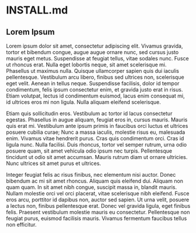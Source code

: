 # INSTALL.md

## Lorem Ipsum

Lorem ipsum dolor sit amet, consectetur adipiscing elit. Vivamus gravida, tortor et bibendum congue, augue augue ornare nunc, sed cursus justo mauris eget metus. Suspendisse at feugiat tellus, vitae sodales nunc. Fusce ut rhoncus erat. Nulla eget lobortis neque, sit amet scelerisque mi. Phasellus ut maximus nulla. Quisque ullamcorper sapien quis dui iaculis pellentesque. Vestibulum arcu libero, finibus sed ultrices non, scelerisque eget velit. Aenean in tellus neque. Suspendisse facilisis, dolor id tempor condimentum, felis ipsum consectetur enim, et gravida justo erat in risus. Etiam volutpat, lectus id condimentum euismod, lacus enim consequat mi, id ultrices eros mi non ligula. Nulla aliquam eleifend scelerisque.

Etiam quis sollicitudin eros. Vestibulum ac tortor id lacus consectetur egestas. Phasellus in augue aliquam, feugiat eros in, cursus mauris. Mauris quis erat mi. Vestibulum ante ipsum primis in faucibus orci luctus et ultrices posuere cubilia curae; Nunc a massa iaculis, molestie risus eu, malesuada enim. Vivamus vitae hendrerit purus. Cras quis condimentum orci. Cras id ligula nunc. Nulla facilisi. Duis rhoncus, tortor vel semper rutrum, urna odio posuere quam, sit amet vehicula odio ipsum nec turpis. Pellentesque tincidunt ut odio sit amet accumsan. Mauris rutrum diam ut ornare ultricies. Nunc ultrices sit amet purus et ultrices.

Integer feugiat felis ac risus finibus, nec elementum nisi auctor. Donec bibendum ac mi sit amet rhoncus. Aliquam quis eleifend dui. Aliquam non quam quam. In sit amet nibh congue, suscipit massa in, blandit mauris. Nullam molestie orci vel orci placerat, vitae scelerisque nibh eleifend. Fusce eros arcu, porttitor id dapibus non, auctor sed sapien. Ut urna velit, posuere a lectus non, finibus pellentesque erat. Donec vel gravida ligula, eget finibus felis. Praesent vestibulum molestie mauris eu consectetur. Pellentesque non feugiat purus, euismod facilisis mauris. Vivamus fermentum faucibus tellus non efficitur.
